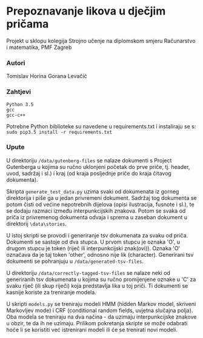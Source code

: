# Prepoznavanje likova u dječjim pričama

Projekt u sklopu kolegija Strojno učenje na diplomskom smjeru Računarstvo i matematika, PMF Zagreb

### Autori
Tomislav Horina
Gorana Levačić

### Zahtjevi
```
Python 3.5
gcc
gcc-c++
```

Potrebne Python biblioteke su navedene u requirements.txt i instaliraju se s:
``` sudo pip3.5 install -r requirements.txt ```

### Upute

U direktoriju `/data/gutenberg-files` se nalaze dokumenti s Project Gutenberga u kojima su ručno
uklonjeni početak do prve priče, tj. header, uvod, sadržaj i sl.) i kraj (od kraja posljednje
priče do kraja čitavog dokumenta).

Skripta `generate_test_data.py` uzima svaki od dokumenata iz gorneg direktorija i piše ga u jedan
privremeni dokument. Sadržaj tog dokumenta se potom čisti od većine nepotrebnih dijelova (opisi
ilustracija, fusnote i sl.), te se dodaju razmaci između interpunkcijskih znakova. Potom se svaka
od priča iz privremenog dokumenta odvaja i sprema u zaseban dokument u direktorij `\data\stories`.

U istoj skripti se provodi i generiranje tsv dokumenata za svaku od priča. Dokumenti se sastoje od
dva stupca. U prvom stupcu je oznaka 'O', u drugom stupcu je token (riječ ili interpunkcijski znak(ovi)).
Oznaka 'O' označava da je taj token 'other', odnosno nije lik (character). Generirani tsv dokumenti
se pohranjuju u `/data/generated-tsv-files`.

U direktoriju `/data/correctly-tagged-tsv-files` se nalaze neki od generiranih tsv dokumenata u kojima
su ručno promijenjene oznake u 'C' za svaku riječ (ili skup riječi) koja predstavlja lika u toj priči.
Ti dokumenti se kasnije koriste za treniranje modela.

U skripti `models.py` se treniraju modeli HMM (hidden Markov model, skriveni Markovljev mode) i CRF
(conditional random fields, uvjetna slučajna polja). Oba modela se treniraju na dva načina - da uzimaju
interpunkcijske znakove u obzir, te da ih ne uzimaju.
Prilikom pokretanja skripte se može odabrati hoće li se koristiti već istrenirani modeli ili će se
trenirati novi modeli.
